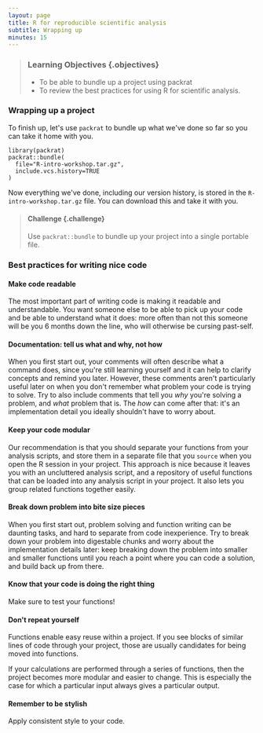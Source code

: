 ```yaml
---
layout: page
title: R for reproducible scientific analysis
subtitle: Wrapping up
minutes: 15
---
```


> ### Learning Objectives {.objectives}
>
> * To be able to bundle up a project using packrat
> * To review the best practices for using R for 
>   scientific analysis.
>

### Wrapping up a project

To finish up, let's use `packrat` to bundle up what we've done so far so
you can take it home with you.

~~~ {.r}
library(packrat)
packrat::bundle(
  file="R-intro-workshop.tar.gz",
  include.vcs.history=TRUE
)
~~~

Now everything we've done, including our version history, is stored in the 
`R-intro-workshop.tar.gz` file. You can download this and take it with you.

> #### Challenge {.challenge}
>
> Use `packrat::bundle` to bundle up your project into a single portable
> file.
>

### Best practices for writing nice code

#### Make code readable 

The most important part of writing code is making it readable and understandable.
You want someone else to be able to pick up your code and be able to understand 
what it does: more often than not this someone will be you 6 months down the line,
who will otherwise be cursing past-self.

#### Documentation: tell us what and why, not how

When you first start out, your comments will often describe what a command does,
since you're still learning yourself and it can help to clarify concepts and 
remind you later. However, these comments aren't particularly useful later on
when you don't remember what problem your code is trying to solve. Try to also 
include comments that tell you *why* you're solving a problem, and *what* problem
that is. The *how* can come after that: it's an implementation detail you ideally
shouldn't have to worry about.

#### Keep your code modular

Our recommendation is that you should separate your functions from your analysis
scripts, and store them in a separate file that you `source` when you open the R
session in your project. This approach is nice because it leaves you with an 
uncluttered analysis script, and a repository of useful functions that can be 
loaded into any analysis script in your project. It also lets you group related 
functions together easily.

#### Break down problem into bite size pieces

When you first start out, problem solving and function writing can be daunting
tasks, and hard to separate from code inexperience. Try to break down your
problem into digestable chunks and worry about the implementation details later:
keep breaking down the problem into smaller and smaller functions until you 
reach a point where you can code a solution, and build back up from there.

#### Know that your code is doing the right thing

Make sure to test your functions!

#### Don't repeat yourself

Functions enable easy reuse within a project. If you see blocks of similar
lines of code through your project, those are usually candidates for being
moved into functions.

If your calculations are performed through a series of functions, then the
project becomes more modular and easier to change. This is especially the case
for which a particular input always gives a particular output.

#### Remember to be stylish

Apply consistent style to your code.


